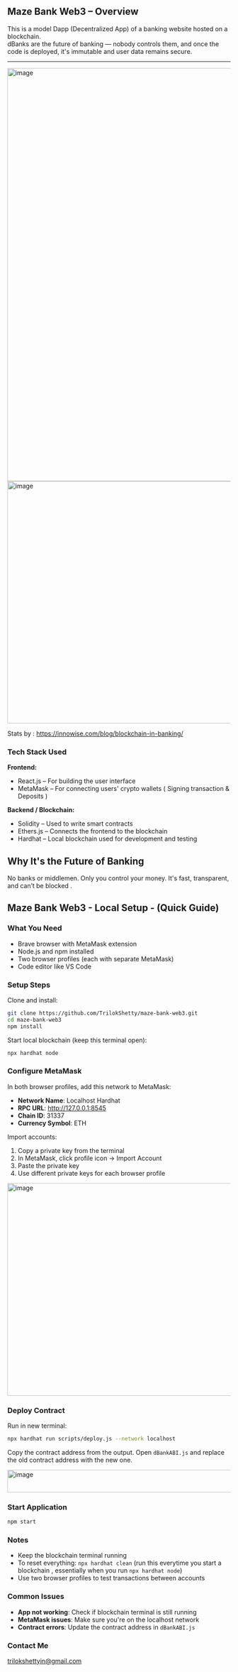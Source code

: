 

## Maze Bank Web3 – Overview

This is a model Dapp (Decentralized App) of a banking website hosted on a blockchain.  
dBanks are the future of banking — nobody controls them, and once the code is deployed, it's immutable and user data remains secure.

---

<img width="1919" height="931" alt="image" src="https://github.com/user-attachments/assets/255648df-798a-4080-8c7e-319a9915ae47" />
<img width="1000" height="546" alt="image" src="https://github.com/user-attachments/assets/896b8a74-20f6-41b2-bb24-e7681231c3c4" />

Stats by : https://innowise.com/blog/blockchain-in-banking/

### Tech Stack Used

**Frontend:**

* React.js – For building the user interface
* MetaMask – For connecting users' crypto wallets ( Signing transaction & Deposits )

**Backend / Blockchain:**

* Solidity – Used to write smart contracts
* Ethers.js – Connects the frontend to the blockchain
* Hardhat – Local blockchain used for development and testing

## Why It's the Future of Banking

No banks or middlemen. Only you control your money. It's fast, transparent, and can’t be blocked .


## Maze Bank Web3 - Local Setup - (Quick Guide)

### What You Need

- Brave browser with MetaMask extension
- Node.js and npm installed
- Two browser profiles (each with separate MetaMask)
- Code editor like VS Code

### Setup Steps

Clone and install:

```bash
git clone https://github.com/TrilokShetty/maze-bank-web3.git
cd maze-bank-web3
npm install
```

Start local blockchain (keep this terminal open):

```bash
npx hardhat node
```

### Configure MetaMask

In both browser profiles, add this network to MetaMask:

- **Network Name**: Localhost Hardhat
- **RPC URL**: http://127.0.0.1:8545
- **Chain ID**: 31337
- **Currency Symbol**: ETH

Import accounts:
1. Copy a private key from the terminal
2. In MetaMask, click profile icon → Import Account
3. Paste the private key
4. Use different private keys for each browser profile
<img width="1005" height="479" alt="image" src="https://github.com/user-attachments/assets/61523282-9e4a-4c2d-8006-478a0cf84060" />

### Deploy Contract

Run in new terminal:

```bash
npx hardhat run scripts/deploy.js --network localhost
```

Copy the contract address from the output. Open `dBankABI.js` and replace the old contract address with the new one.

<img width="570" height="51" alt="image" src="https://github.com/user-attachments/assets/5dfffc5e-c113-4fc3-824f-144538d02c14" />


### Start Application

```bash
npm start
```

### Notes

- Keep the blockchain terminal running
- To reset everything: `npx hardhat clean` (run this everytime you start a blockchain , essentially when you run `npx hardhat node`) 
- Use two browser profiles to test transactions between accounts

### Common Issues

- **App not working**: Check if blockchain terminal is still running
- **MetaMask issues**: Make sure you're on the localhost network
- **Contract errors**: Update the contract address in `dBankABI.js`

### Contact Me
trilokshettyin@gmail.com
